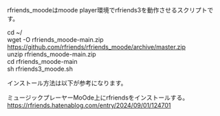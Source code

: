 rfriends_moodeはmoode player環境でrfriends3を動作させるスクリプトです。  
  
cd ~/  
wget -O rfriends_moode-main.zip https://github.com/rfriends/rfriends_moode/archive/master.zip  
unzip rfriends_moode-main.zip  
cd rfriends_moode-main  
sh rfriends3_moode.sh  
  
インストール方法は以下が参考になります。  
  
ミュージックプレーヤーMoOde上にrfriendsをインストールする。  
https://rfriends.hatenablog.com/entry/2024/09/01/124701  
